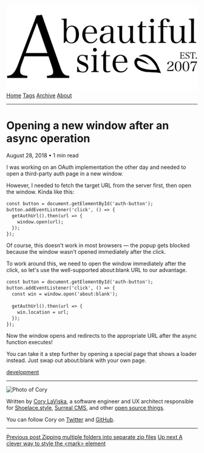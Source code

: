 <a href="../../index.html" class="header-link"><img src="../../images/logos/wordmark.svg" alt="A Beautiful Site" class="wordmark" /></a> <a href="../../index.html" class="nav-item">Home</a> <a href="../../tags/index.html" class="nav-item">Tags</a> <a href="../index.html" class="nav-item">Archive</a> <a href="../../about/index.html" class="nav-item">About</a>

------------------------------------------------------------------------

Opening a new window after an async operation
=============================================

August 28, 2018 • 1 min read

I was working on an OAuth implementation the other day and needed to open a third-party auth page in a new window.

However, I needed to fetch the target URL from the server first, then open the window. Kinda like this:

    const button = document.getElementById('auth-button');
    button.addEventListener('click', () => {
      getAuthUrl().then(url => {
        window.open(url);
      });
    });

Of course, this doesn't work in most browsers — the popup gets blocked because the window wasn't opened immediately after the click.

To work around this, we need to open the window immediately after the click, so let's use the well-supported about:blank URL to our advantage.

    const button = document.getElementById('auth-button');
    button.addEventListener('click', () => {
      const win = window.open('about:blank');

      getAuthUrl().then(url => {
        win.location = url;
      });
    });

Now the window opens and redirects to the appropriate URL after the async function executes!

You can take it a step further by opening a special page that shows a loader instead. Just swap out about:blank with your own page.

<a href="../../tags/development/index.html" class="post-tag">development</a>

------------------------------------------------------------------------

<img src="http://0.gravatar.com/avatar/bf1b3b95fd5b096a3592247c29667b33?s=512" alt="Photo of Cory" class="avatar avatar-small" />

Written by [Cory LaViska](../../index-4.html), a software engineer and UX architect responsible for [Shoelace.style](https://shoelace.style/), [Surreal CMS](https://www.surrealcms.com/), and other [open source things](https://github.com/claviska).

You can follow Cory on [Twitter](https://twitter.com/claviska) and [GitHub](https://github.com/claviska).

------------------------------------------------------------------------

<a href="../zipping-multiple-folders-into-separate-zip-files/index.html" class="post-nav-previous"><span class="small">Previous post</span> Zipping multiple folders into separate zip files</a> <a href="../a-clever-way-to-style-the-mark-element/index.html" class="post-nav-next"><span class="small">Up next</span> A clever way to style the &lt;mark&gt; element</a>
